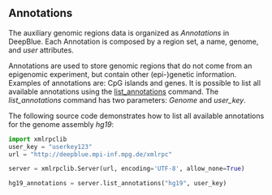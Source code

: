 ## Annotations

The auxiliary genomic regions data is organized as *Annotations* in DeepBlue.
Each Annotation is composed by a region set, a name, genome, and *user* attributes.

Annotations are used to store genomic regions that do not come from an epigenomic experiment, but contain other (epi-)genetic information.
Examples of annotations are: CpG islands and genes.
It is possible to list all available annotations using the [list_annotations](http://deepblue.mpi-inf.mpg.de/api.php#api-list_annotations) command. The *list_annotations* command has two parameters: *Genome* and *user_key*.

The following source code demonstrates how to list all available annotations for the genome assembly *hg19*:

```python
import xmlrpclib
user_key = "userkey123"
url = "http://deepblue.mpi-inf.mpg.de/xmlrpc"

server = xmlrpclib.Server(url, encoding='UTF-8', allow_none=True)

hg19_annotations = server.list_annotations("hg19", user_key)
```
